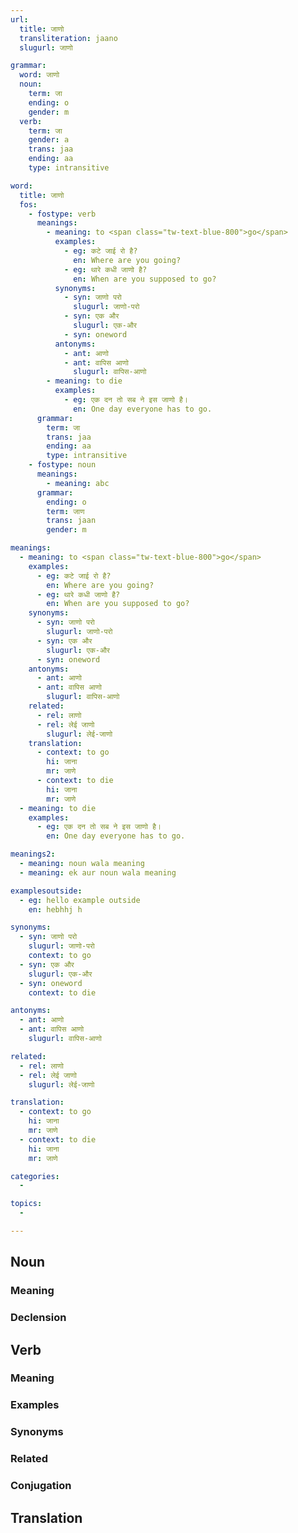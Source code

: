 ```yaml
---
url:
  title: जाणो
  transliteration: jaano
  slugurl: जाणो

grammar: 
  word: जाणो
  noun: 
    term: जा
    ending: o
    gender: m
  verb:
    term: जा
    gender: a
    trans: jaa
    ending: aa
    type: intransitive

word:
  title: जाणो
  fos: 
    - fostype: verb
      meanings:
        - meaning: to <span class="tw-text-blue-800">go</span>
          examples: 
            - eg: कटे जाई रो है?
              en: Where are you going?
            - eg: थारे कधी जाणो है?
              en: When are you supposed to go?
          synonyms:
            - syn: जाणो परो
              slugurl: जाणो-परो
            - syn: एक और
              slugurl: एक-और
            - syn: oneword
          antonyms:
            - ant: आणो
            - ant: वापिस आणो
              slugurl: वापिस-आणो
        - meaning: to die
          examples:
            - eg: एक दन तो सब ने इस जाणो है।
              en: One day everyone has to go.
      grammar:
        term: जा
        trans: jaa
        ending: aa
        type: intransitive
    - fostype: noun
      meanings:
        - meaning: abc
      grammar:
        ending: o
        term: जाण
        trans: jaan
        gender: m

meanings:
  - meaning: to <span class="tw-text-blue-800">go</span>
    examples: 
      - eg: कटे जाई रो है?
        en: Where are you going?
      - eg: थारे कधी जाणो है?
        en: When are you supposed to go?
    synonyms:
      - syn: जाणो परो
        slugurl: जाणो-परो
      - syn: एक और
        slugurl: एक-और
      - syn: oneword
    antonyms:
      - ant: आणो
      - ant: वापिस आणो
        slugurl: वापिस-आणो
    related:
      - rel: लाणो
      - rel: लेई जाणो
        slugurl: लेई-जाणो
    translation: 
      - context: to go
        hi: जाना
        mr: जाणे
      - context: to die
        hi: जाना
        mr: जाणे
  - meaning: to die
    examples:
      - eg: एक दन तो सब ने इस जाणो है।
        en: One day everyone has to go.

meanings2: 
  - meaning: noun wala meaning
  - meaning: ek aur noun wala meaning

examplesoutside: 
  - eg: hello example outside
    en: hebhhj h

synonyms:
  - syn: जाणो परो
    slugurl: जाणो-परो
    context: to go
  - syn: एक और
    slugurl: एक-और
  - syn: oneword
    context: to die

antonyms:
  - ant: आणो
  - ant: वापिस आणो
    slugurl: वापिस-आणो

related:
  - rel: लाणो
  - rel: लेई जाणो
    slugurl: लेई-जाणो

translation: 
  - context: to go
    hi: जाना
    mr: जाणे
  - context: to die
    hi: जाना
    mr: जाणे

categories:
  - 

topics:
  - 

---
```


<!-- <all :word="word" :meta="url"></all> -->

## Noun
<fos :grammar="grammar" :url="url"></fos>

### Meaning
<meaning :meanings="meanings2" :url="url"></meaning>

### Declension
<noun-decl :grammar="grammar" :url="url"></noun-decl> 

## Verb
<fos :grammar="grammar" :url="url"></fos>

### Meaning
<meaning :meanings="meanings" :url="url"></meaning>  

### Examples
<eg :eg="examplesoutside"></eg>

### Synonyms
<syn :syn="synonyms"></syn>

### Related
<related :related="related"></related>

### Conjugation
<verb-conj :grammar="grammar" :url="url"></verb-conj> 

## Translation
<translation :translation="translation" :url="url"></translation> 

